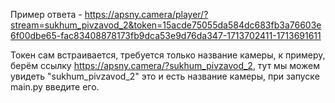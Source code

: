 Пример ответа - https://apsny.camera/player/?stream=sukhum_pivzavod_2&token=15acde75055da584dc683fb3a76603e6f00dbe65-fac83408878173fb9dca53e9d76da347-1713702411-1713691611

Токен сам встраивается, требуется только название камеры, к примеру, берём ссылку https://apsny.camera/?sukhum_pivzavod_2, тут мы можем увидеть "sukhum_pivzavod_2" это и есть название камеры, при запуске main.py введите его.
